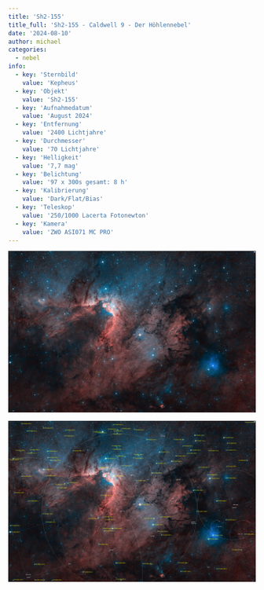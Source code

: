 ```yaml
---
title: 'Sh2-155'
title_full: 'Sh2-155 - Caldwell 9 - Der Höhlennebel'
date: '2024-08-10'
author: michael
categories:
  - nebel
info:
  - key: 'Sternbild'
    value: 'Kepheus'
  - key: 'Objekt'
    value: 'Sh2-155'
  - key: 'Aufnahmedatum'
    value: 'August 2024'
  - key: 'Entfernung'
    value: '2400 Lichtjahre'
  - key: 'Durchmesser'
    value: '70 Lichtjahre'
  - key: 'Helligkeit'
    value: '7,7 mag'
  - key: 'Belichtung'
    value: '97 x 300s gesamt: 8 h'
  - key: 'Kalibrierung'
    value: 'Dark/Flat/Bias'
  - key: 'Teleskop'
    value: '250/1000 Lacerta Fotonewton'
  - key: 'Kamera'
    value: 'ZWO ASI071 MC PRO'
---
```


![Sh2-155](header.jpg 'Sh2-155')

![Sh2-155 mit Annotationen](Sh2-155_Annotated.jpg 'Sh2-155 mit Annotationen')
